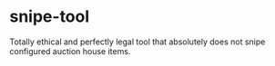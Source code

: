 # snipe-tool
Totally ethical and perfectly legal tool that absolutely does not snipe configured auction house items.
